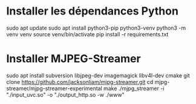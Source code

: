 # Installer les dépendances Python
sudo apt update
sudo apt install python3-pip python3-venv
python3 -m venv venv
source venv/bin/activate
pip install -r requirements.txt
# Installer MJPEG-Streamer 
sudo apt install subversion libjpeg-dev imagemagick libv4l-dev cmake
git clone https://github.com/jacksonliam/mjpg-streamer.git
cd mjpg-streamer/mjpg-streamer-experimental
make
./mjpg_streamer -i "./input_uvc.so" -o "./output_http.so -w ./www"
